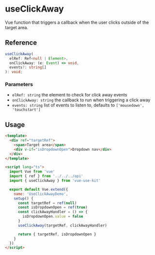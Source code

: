# useClickAway

Vue function that triggers a callback when the user clicks outside of the target area.

## Reference

```typescript
useClickAway(
  elRef: Ref<null | Element>,
  onClickAway: (e: Event) => void,
  events?: string[]
): void;
```

### Parameters

- `elRef: string` the element to check for click away events
- `onClickAway: string` the callback to run when triggering a click away
- `events: string` list of events to listen to, defaults to `['mousedown', 'touchstart']`

## Usage

```html
<template>
  <div ref="targetRef">
    <span>Target area</span>
    <div v-if="isDropdownOpen">Dropdown nav</div>
  </div>
</template>

<script lang="ts">
  import Vue from 'vue'
  import { ref } from '../../../api'
  import { useClickAway } from 'vue-use-kit'

  export default Vue.extend({
    name: 'UseClickAwayDemo',
    setup() {
      const targetRef = ref(null)
      const isDropdownOpen = ref(true)
      const clickAwayHandler = () => {
        isDropdownOpen.value = false
      }
      useClickAway(targetRef, clickAwayHandler)

      return { targetRef, isDropdownOpen }
    }
  })
</script>
```
